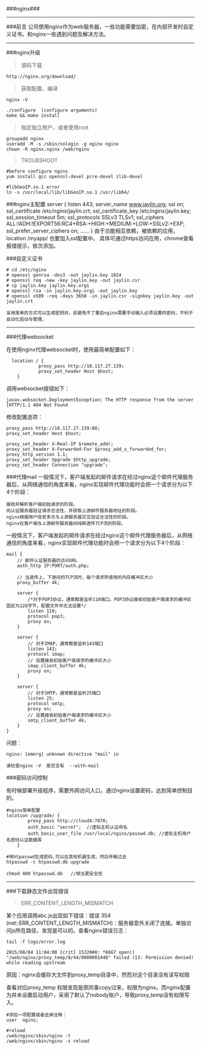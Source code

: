 ###nginx###
***

###前言
公司使用nginx作为web服务器，一些功能需要加密，在内部开发时自定义证书。和nginx一些遇到问题及解决方法。

***

###nginx升级

>源码下载

	http://nginx.org/download/ 

>获取配置、编译

	nginx -V 
	
	./configure  (configure arguments)
	make && make install

>指定独立用户，或者使用root
	
	groupadd nginx
	useradd -M -s /sbin/nologin -g nginx nginx
	chown -R nginx.nginx /web/nginx

>TROUBSHOOT

	#before configure nginx
   	yum install gcc openssl-devel pcre-devel zlib-devel

	#libGeoIP.so.1 error
	ln -s /usr/local/lib/libGeoIP.so.1 /usr/lib64/

###nginx主配置
	server {
	        listen       443;
	        server_name  www.jaylin.org;
	        ssl on;
	        ssl_certificate /etc/nginx/jaylin.crt;
	        ssl_certificate_key /etc/nginx/jaylin.key;
			ssl_session_timeout  5m;
	        ssl_protocols  SSLv3 TLSv1;
	        ssl_ciphers  ALL:!ADH:!EXPORT56:RC4+RSA:+HIGH:+MEDIUM:+LOW:+SSLv2:+EXP;
	        ssl_prefer_server_ciphers   on;
	        ......
	}
	由于功能相互依赖，被依赖的应用，location /myapp/ 也要加入ssl配置中。
	具体可通过https访问应用，chrome查看报错提示，依次添加。

###自定义证书

	# cd /etc/nginx
	# openssl genrsa -des3 -out jaylin.key 1024
	# openssl req -new -key jaylin.key -out jaylin.csr
	# cp jaylin.key jaylin.key.orgi
	# openssl rsa -in jaylin.key.orgi -out jaylin.key
	# openssl x509 -req -days 3650 -in jaylin.csr -signkey jaylin.key -out jaylin.crt

	采用简单的方式可以生成密钥对，却避免不了重启nginx需要手动输入必须设置的密码，不利于自动化启动与管理。

***
###代理websocket

在使用nginx代理websocket时，使用最简单配置如下：

	  location / {
                proxy_pass http://10.117.27.139;
                proxy_set_header Host $host;
		}

调用websocket报错如下：
	
	javax.websocket.DeploymentException: The HTTP response from the server [HTTP/1.1 404 Not Found

修改配置选项：
	
  	proxy_pass http://10.117.27.139:80;
    proxy_set_header Host $host;

	proxy_set_header X-Real-IP $remote_addr;
	proxy_set_header X-Forwarded-For $proxy_add_x_forwarded_for;
	proxy_http_version 1.1;
	proxy_set_header Upgrade $http_upgrade;
	proxy_set_header Connection "upgrade";


###代理mail
一般情况下，客户端发起的邮件请求在经过nginx这个邮件代理服务器后，从网络通信的角度来看，nginx实现邮件代理功能时会把一个请求分为以下4个阶段：

	接收并解析客户端初始请求的阶段。
	向认证服务器验证请求合法性，并获取上游邮件服务器地址的阶段。
	nginx根据用户信息多次与上游服务器交互验证合法性的阶段。
	nginx在客户端与上游邮件服务器间纯粹透传TCP流的阶段。

一般情况下，客户端发起的邮件请求在经过nginx这个邮件代理服务器后，从网络通信的角度来看，nginx实现邮件代理功能时会把一个请求分为以下4个阶段：

	mail {  
	    // 邮件认证服务器的访问URL  
	    auth_http IP:PORT/auth.php;  
	  
	    // 当透传上，下游间的TCP流时，每个请求所使用的内存缓冲区大小  
	    proxy_buffer 4k;  
	  
	    server {  
	        /*对于POP3协议，通常都是监听110端口。POP3协议接收初始客户端请求的缓冲区固定为128字节，配置文件中无法设置*/  
	        listen 110;  
	        protocol pop3;  
	        proxy on;  
	    }  
	  
	    server {  
	        // 对于IMAP，通常都是监听143端口  
	        listen 143;  
	        protocol imap;  
	        // 设置接收初始客户端请求的缓冲区大小  
	        imap_client_buffer 4k;  
	        proxy on;  
	    }  
	  
	    server {  
	        // 对于SMTP，通常都是监听25端口  
	        listen 25;  
	        protocol smtp;  
	        proxy on;  
	        // 设置接收初始客户端请求的缓冲区大小  
	        smtp_client_buffer 4k;  
	    }  
	}

问题：

	nginx: [emerg] unknown directive "mail" in 
	
	请检查nginx -V  是否含有  --with-mail
	

###密码访问控制

有时候部署升级程序，需要外网访问入口，通过nginx设置密码，达到简单控制目的。

	#nginx简单配置
	location /upgrade/ { 
			proxy_pass http://cloud4:7070;
            auth_basic "secret";  //虚拟主机认证命名 
            auth_basic_user_file /usr/local/nginx/passwd.db; //虚拟主机用户名密码认证数据库 
        }

	#用htpasswd生成密码,可以在其他机器生成，然后传输过去
	htpasswd -c htpasswd.db upgrade

	chmod 400 htpasswd.db   //相当更安全些  


***

###下载静态文件出现错误

>ERR\_CONTENT\_LENGTH\_MISMATCH

某个应用调用abc.js出现如下错误：错误 354 (net::ERR_CONTENT_LENGTH_MISMATCH)：服务器意外关闭了连接。单独访问js所在路径，发现是可以的。查看nginx错误日志：

	tail -f logs/error.log

	2015/08/04 11:04:00 [crit] 15320#0: *6667 open() "/web/nginx/proxy_temp/0/44/0000001440" failed (13: Permission denied) while reading upstream

原因：nginx会缓存大文件到proxy_temp目录中，然而对这个目录没有读写权限

查看对应proxy_temp 权限发现是原同事copy过来，权限为nginx。而nginx配置为并未设置启动用户，采用了默认了nobody账户，导致proxy_temp没有权限写入。

	#添加一项配置或者去掉注释：
	user  nginx;
 
	#reload
	/web/nginx/sbin/nginx -t
	/web/nginx/sbin/nginx -s reload

